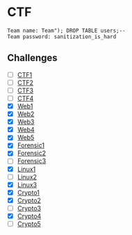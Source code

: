 # CTF
```
Team name: Team"); DROP TABLE users;--
Team password: sanitization_is_hard
```

## Challenges

- [ ] [CTF1](ctf1/README.md)
- [ ] [CTF2](ctf2/README.md)
- [ ] [CTF3](ctf3/README.md)
- [ ] [CTF4](ctf4/README.md)
- [x] [Web1](web1/README.md)
- [x] [Web2](web2/README.md)
- [x] [Web3](web3/README.md)
- [x] [Web4](web4/README.md)
- [x] [Web5](web5/README.md)
- [x] [Forensic1](forensic1/README.md)
- [x] [Forensic2](forensic2/README.md)
- [ ] [Forensic3](forensic3/README.md)
- [x] [Linux1](linux1/README.md)
- [ ] [Linux2](linux2/README.md)
- [x] [Linux3](linux3/README.md)
- [x] [Crypto1](crypto1/README.md)
- [x] [Crypto2](crypto2/README.md)
- [ ] [Crypto3](crypto3/README.md)
- [x] [Crypto4](crypto4/README.md)
- [ ] [Crypto5](crypto5/README.md)